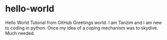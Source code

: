 # hello-world
Hello World Tutorial from GitHub
Greetings world. I am Tanzim and I am new to coding in python. Once my idea of a coping mechanism was to skydive. Much needed. 
